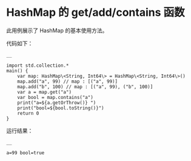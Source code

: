 
# HashMap 的 get/add/contains 函数

此用例展示了 HashMap 的基本使用方法。

代码如下：
    
    __
    
    import std.collection.*
    main() {
        var map: HashMap\<String, Int64\> = HashMap\<String, Int64\>()
        map.add("a", 99) // map : [("a", 99)]
        map.add("b", 100) // map : [("a", 99), ("b", 100)]
        var a = map.get("a")
        var bool = map.contains("a")
        print("a=${a.getOrThrow()} ")
        print("bool=${bool.toString()}")
        return 0
    }
    
运行结果：
    
    __
    
    a=99 bool=true